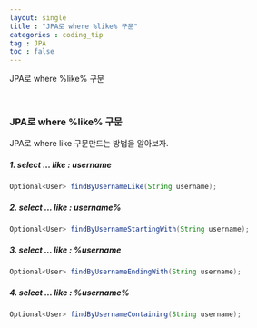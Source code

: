 ```yaml
---
layout: single
title : "JPA로 where %like% 구문"
categories : coding_tip
tag : JPA
toc : false
---
```


JPA로 where %like% 구문

<br>

### JPA로 where %like% 구문

JPA로 where like 구문만드는 방법을 알아보자.



##### 1. select ... like : username

```java
Optional<User> findByUsernameLike(String username);
```



##### 2. select ... like : username%

```java
Optional<User> findByUsernameStartingWith(String username);
```



##### 3. select ... like : %username

```java
Optional<User> findByUsernameEndingWith(String username);
```



##### 4. select ... like : %username%

```java
Optional<User> findByUsernameContaining(String username);
```

